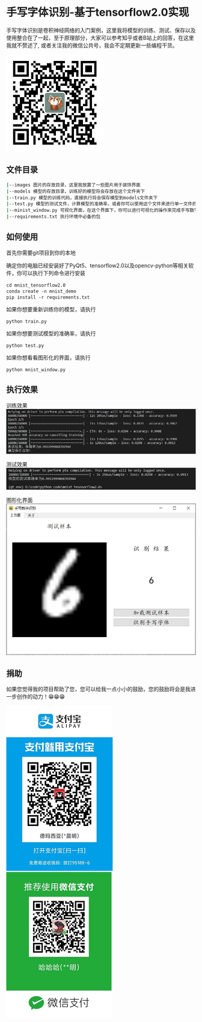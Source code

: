 # 手写字体识别-基于tensorflow2.0实现
手写字体识别是卷积神经网络的入门案例，这里我将模型的训练、测试、保存以及使用整合在了一起，至于原理部分，大家可以参考知乎或者B站上的回答，在这里我就不赘述了, 或者关注我的微信公共号，我会不定期更新一些编程干货。

![img](images/qrcode.jpg)

## 文件目录
```bash
|--images 图片的存放目录，这里我放置了一些图片用于装饰界面
|--models 模型的存放目录，训练好的模型将会存放在这个文件夹下
|--train.py 模型的训练代码，直接执行将会保存模型到models文件夹下
|--test.py 模型的测试文件，计算模型的准确率，或者你可以使用这个文件来进行单一文件的测试
|--minist_window.py 可视化界面，在这个界面下，你可以进行可视化的操作来完成手写数字的识别
|--requirements.txt 执行环境中必备的包
```

## 如何使用
首先你需要git项目到你的本地

确定你的电脑已经安装好了PyQt5、tensorflow2.0以及opencv-python等相关软件，你可以执行下列命令进行安装
```
cd mnist_tensorflow2.0
conda create -n mnist_demo 
pip install -r requirements.txt
```

如果你想要重新训练你的模型，请执行
```
python train.py
```
如果你想要测试模型的准确率，请执行
```
python test.py
```
如果你想看看图形化的界面，请执行
```
python mnist_window.py
```


## 执行效果
训练效果
![train](images/train.jpg)

测试效果
![test](images/test.jpg)

图形化界面
![window](images/window.jpg)

## 捐助
如果您觉得我的项目帮助了您，您可以给我一点小小的鼓励，您的鼓励将会是我进一步创作的动力！😁😁😁

![ali](images/alipayx.jpg) ![wx](images/wxpayx.jpg)
